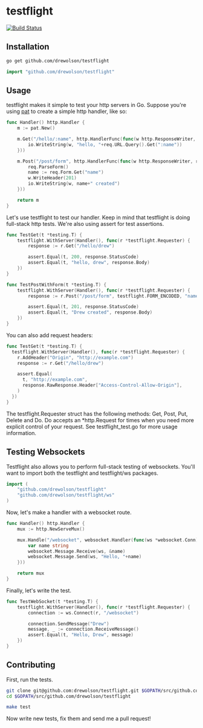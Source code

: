 # testflight

[![Build Status](https://travis-ci.org/drewolson/testflight.png?branch=master)](https://travis-ci.org/drewolson/testflight)

## Installation

```bash
go get github.com/drewolson/testflight
```

```go
import "github.com/drewolson/testflight"
```

## Usage

testflight makes it simple to test your http servers in Go. Suppose you're using [pat](https://github.com/bmizerany/pat) to create a simple http handler, like so:

```go
func Handler() http.Handler {
	m := pat.New()

	m.Get("/hello/:name", http.HandlerFunc(func(w http.ResponseWriter, req *http.Request) {
		io.WriteString(w, "hello, "+req.URL.Query().Get(":name"))
	}))

	m.Post("/post/form", http.HandlerFunc(func(w http.ResponseWriter, req *http.Request) {
		req.ParseForm()
		name := req.Form.Get("name")
		w.WriteHeader(201)
		io.WriteString(w, name+" created")
	}))

	return m
}
```

Let's use testflight to test our handler. Keep in mind that testflight is doing full-stack http tests. We're also using assert for test assertions.

```go
func TestGet(t *testing.T) {
	testflight.WithServer(Handler(), func(r *testflight.Requester) {
		response := r.Get("/hello/drew")

		assert.Equal(t, 200, response.StatusCode)
		assert.Equal(t, "hello, drew", response.Body)
	})
}

func TestPostWithForm(t *testing.T) {
	testflight.WithServer(Handler(), func(r *testflight.Requester) {
		response := r.Post("/post/form", testflight.FORM_ENCODED, "name=Drew")

		assert.Equal(t, 201, response.StatusCode)
		assert.Equal(t, "Drew created", response.Body)
	})
}
```

You can also add request headers:

```go
func TestGet(t *testing.T) {
  testflight.WithServer(Handler(), func(r *testflight.Requester) {
    r.AddHeader("Origin", "http://example.com")
    response := r.Get("/hello/drew")

    assert.Equal(
      t, "http://example.com",
      response.RawResponse.Header["Access-Control-Allow-Origin"],
    )
  })
}
```

The testflight.Requester struct has the following methods: Get, Post, Put, Delete and Do. Do accepts an *http.Request for times when you need more explicit control of your request. See testflight_test.go for more usage information.

## Testing Websockets

Testflight also allows you to perform full-stack testing of websockets. You'll want to import both the testflight and testflight/ws packages.

```go
import (
    "github.com/drewolson/testflight"
    "github.com/drewolson/testflight/ws"
)
```

Now, let's make a handler with a websocket route.

```go
func Handler() http.Handler {
	mux := http.NewServeMux()

	mux.Handle("/websocket", websocket.Handler(func(ws *websocket.Conn) {
		var name string
		websocket.Message.Receive(ws, &name)
		websocket.Message.Send(ws, "Hello, "+name)
	}))

	return mux
}
```

Finally, let's write the test.

```go
func TestWebSocket(t *testing.T) {
    testflight.WithServer(Handler(), func(r *testflight.Requester) {
        connection := ws.Connect(r, "/websocket")

        connection.SendMessage("Drew")
        message, _ := connection.ReceiveMessage()
        assert.Equal(t, "Hello, Drew", message)
    })
}
```

## Contributing

First, run the tests.

```bash
git clone git@github.com:drewolson/testflight.git $GOPATH/src/github.com/drewolson/testflight
cd $GOPATH/src/github.com/drewolson/testflight

make test
```

Now write new tests, fix them and send me a pull request!
